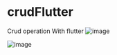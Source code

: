 # crudFlutter

Crud operation With flutter
![image](https://github.com/Surbhi2000312/crudFlutter/assets/163031205/d20f9292-1d84-4773-a227-9e87c9a7d1db)

![image](https://github.com/Surbhi2000312/crudFlutter/assets/163031205/af4ab3fd-7699-4a5e-b1a9-1ecc9d75cb39)

